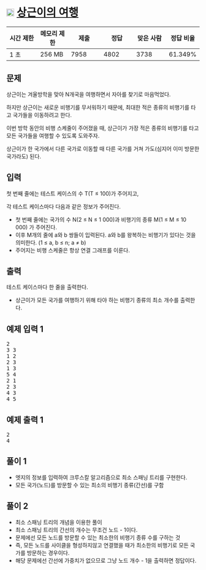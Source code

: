 # <img src="https://d2gd6pc034wcta.cloudfront.net/tier/8.svg" class="solvedac-tier" width = "20px"> [상근이의 여행](https://www.acmicpc.net/problem/9372)

<div class="col-md-12">
			<div class="table-responsive">
				<table class="table" id="problem-info">
				<thead>
				<tr>
									<th style="width:16%;">시간 제한</th>
					<th style="width:16%;">메모리 제한</th>
					<th style="width:17%;">제출</th>
					<th style="width:17%;">정답</th>
					<th style="width:17%;">맞은 사람</th>
					<th style="width:17%;">정답 비율</th>
								</tr>
				</thead>
				<tbody>
				<tr>
				<td>1 초 </td>
				<td>256 MB</td>
									<td>7958</td>
					<td>4802</td>
					<td>3738</td>
					<td>61.349%</td>
								</tr>
				</tbody>
				</table>
			</div>
</div>

## 문제
상근이는 겨울방학을 맞아 N개국을 여행하면서 자아를 찾기로 마음먹었다. 

하지만 상근이는 새로운 비행기를 무서워하기 때문에, 최대한 적은 종류의 비행기를 타고 국가들을 이동하려고 한다.

이번 방학 동안의 비행 스케줄이 주어졌을 때, 상근이가 가장 적은 종류의 비행기를 타고 모든 국가들을 여행할 수 있도록 도와주자.

상근이가 한 국가에서 다른 국가로 이동할 때 다른 국가를 거쳐 가도(심지어 이미 방문한 국가라도) 된다.

## 입력
첫 번째 줄에는 테스트 케이스의 수 T(T ≤ 100)가 주어지고,

각 테스트 케이스마다 다음과 같은 정보가 주어진다.

- 첫 번째 줄에는 국가의 수 N(2 ≤ N ≤ 1 000)과 비행기의 종류 M(1 ≤ M ≤ 10 000) 가 주어진다.
- 이후 M개의 줄에 a와 b 쌍들이 입력된다. a와 b를 왕복하는 비행기가 있다는 것을 의미한다. (1 ≤ a, b ≤ n; a ≠ b) 
- 주어지는 비행 스케줄은 항상 연결 그래프를 이룬다.

## 출력
테스트 케이스마다 한 줄을 출력한다.

- 상근이가 모든 국가를 여행하기 위해 타야 하는 비행기 종류의 최소 개수를 출력한다.

<div class="col-md-12">
				<div class="row">
					<div class="col-md-6">
						<section id="sampleinput1">
						<div class="headline">
						<h2>예제 입력 1
						</h2>
						</div>
						<pre class="sampledata" id="sample-input-1">2
3 3
1 2
2 3
1 3
5 4
2 1
2 3
4 3
4 5
</pre>
						</section>
					</div>
					<div class="col-md-6">
						<section id="sampleoutput1">
						<div class="headline">
						<h2>예제 출력 1
						</h2>
						</div>
						<pre class="sampledata" id="sample-output-1">2
4
</pre>
						</section>
					</div>
									</div>
</div>

## 풀이 1
 - 엣지의 정보를 입력하여 크루스칼 알고리즘으로 최소 스패닝 트리를 구현한다.
 - 모든 국가(노드)를 방문할 수 있는 최소의 비행기 종류(간선)를 구함

## 풀이 2
 - 최소 스패닝 트리의 개념을 이용한 풀이
 - 최소 스패닝 트리의 간선의 개수는 무조건 노드 - 1이다.
 - 문제에선 모든 노드를 방문할 수 있는 최소한의 비행기 종류 수를 구하는 것
 - 즉, 모든 노드를 사이클을 형성하지않고 연결했을 때가 최소한의 비행기로 모든 국가를 방문하는 경우이다.
 - 해당 문제에선 간선에 가중치가 없으므로 그냥 노드 개수 - 1을 출력하면 정답이다.
